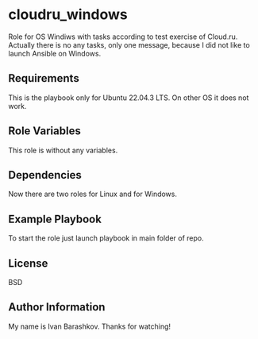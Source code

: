 cloudru_windows
=========
Role for OS Windiws with tasks according to test exercise of Cloud.ru. Actually there is no any tasks, only one message, because I did not like to launch Ansible on Windows.

Requirements
------------
This is the playbook only for Ubuntu 22.04.3 LTS. On other OS it does not work.

Role Variables
--------------
This role is without any variables.

Dependencies
------------
Now there are two roles for Linux and for Windows.

Example Playbook
----------------
To start the role just launch playbook in main folder of repo.

License
-------
BSD

Author Information
------------------
My name is Ivan Barashkov.
Thanks for watching!
